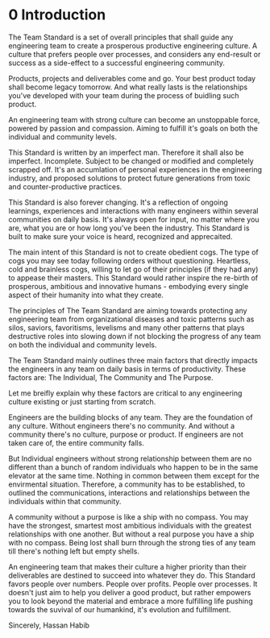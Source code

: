 # 0 Introduction

The Team Standard is a set of overall principles that shall guide any engineering team to create a prosperous productive engineering culture. A culture that prefers people over processes, and considers any end-result or success as a side-effect to a successful engineering community.

Products, projects and deliverables come and go. Your best product today shall become legacy tomorrow. And what really lasts is the relationships you've developed with your team during the process of buidling such product.

An engineering team with strong culture can become an unstoppable force, powered by passion and compassion. Aiming to fulfill it's goals on both the individual and community levels.

This Standard is written by an imperfect man. Therefore it shall also be imperfect. Incomplete. Subject to be changed or modified and completely scrapped off. It's an accumlation of personal experiences in the engineering industry, and proposed solutions to protect future generations from toxic and counter-productive practices.

This Standard is also forever changing. It's a reflection of ongoing learnings, experiences and interactions with many engineers within several communities on daily basis. It's always open for input, no matter where you are, what you are or how long you've been the industry. This Standard is built to make sure your voice is heard, recognized and apprecaited.

The main intent of this Standard is not to create obedient cogs. The type of cogs you may see today following orders without questioning. Heartless, cold and brainless cogs, willing to let go of their principles (if they had any) to appease their masters. This Standard would rather inspire the re-birth of prosperous, ambitious and innovative humans - embodying every single aspect of their humanity into what they create.

The principles of The Team Standard are aiming towards protecting any engineering team from organizational diseases and toxic patterns such as silos, saviors, favoritisms, levelisms and many other patterns that plays destructive roles into slowing down if not blocking the progress of any team on both the individual and community levels.

The Team Standard mainly outlines three main factors that directly impacts the engineers in any team on daily basis in terms of productivity. These factors are: The Individual, The Community and The Purpose.

Let me breifly explain why these factors are critical to any engineering culture existing or just starting from scratch.

Engineers are the building blocks of any team. They are the foundation of any culture. Without engineers there's no community. And without a community there's no culture, purpose or product. If engineers are not taken care of, the entire community falls.

But Individual engineers without strong relationship between them are no different than a bunch of random individuals who happen to be in the same elevator at the same time. Nothing in common between them except for the envirmental situation. Therefore, a community has to be established, to outlined the communications, interactions and relationships between the individuals within that community.

A community without a purpose is like a ship with no compass. You may have the strongest, smartest most ambitious individuals with the greatest relationships with one another. But without a real purpose you have a ship with no compass. Being lost shall burn through the strong ties of any team till there's nothing left but empty shells.

An engineering team that makes their culture a higher priority than their deliverables are destined to succeed into whatever they do. This Standard favors people over numbers. People over profits. People over processes. It doesn't just aim to help you deliver a good product, but rather empowers you to look beyond the material and embrace a more fulfilling life pushing towards the suvival of our humankind, it's evolution and fulfillment.


Sincerely,
Hassan Habib